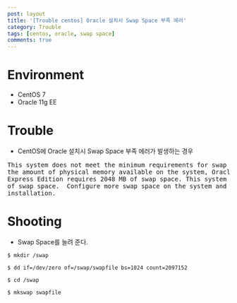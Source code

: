 ```yaml
---
post: layout
title: '[Trouble centos] Oracle 설치시 Swap Space 부족 에러'
category: Trouble
tags: [centos, oracle, swap space]
comments: true
---
```


# Environment
- CentOS 7
- Oracle 11g EE

# Trouble
- CentOS에 Oracle 설치시 Swap Space 부족 에러가 발생하는 경우

<pre>
This system does not meet the minimum requirements for swap space.  Based on
the amount of physical memory available on the system, Oracle Database 11g
Express Edition requires 2048 MB of swap space. This system has 199 MB
of swap space.  Configure more swap space on the system and retry the
installation.
</pre>

# Shooting
- Swap Space를 늘려 준다.

~~~shell
$ mkdir /swap

$ dd if=/dev/zero of=/swap/swapfile bs=1024 count=2097152

$ cd /swap

$ mkswap swapfile
~~~
